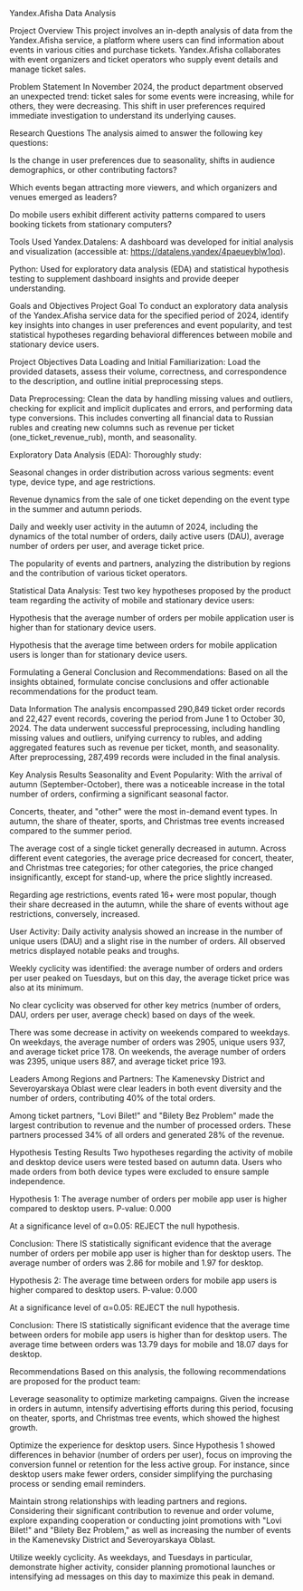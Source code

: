 Yandex.Afisha Data Analysis

Project Overview
This project involves an in-depth analysis of data from the Yandex.Afisha service, a platform where users can find information about events in various cities and purchase tickets. Yandex.Afisha collaborates with event organizers and ticket operators who supply event details and manage ticket sales.

Problem Statement
In November 2024, the product department observed an unexpected trend: ticket sales for some events were increasing, while for others, they were decreasing. This shift in user preferences required immediate investigation to understand its underlying causes.

Research Questions
The analysis aimed to answer the following key questions:

Is the change in user preferences due to seasonality, shifts in audience demographics, or other contributing factors?

Which events began attracting more viewers, and which organizers and venues emerged as leaders?

Do mobile users exhibit different activity patterns compared to users booking tickets from stationary computers?

Tools Used
Yandex.Datalens: A dashboard was developed for initial analysis and visualization (accessible at: https://datalens.yandex/4paeueyblw1oq).

Python: Used for exploratory data analysis (EDA) and statistical hypothesis testing to supplement dashboard insights and provide deeper understanding.

Goals and Objectives
Project Goal
To conduct an exploratory data analysis of the Yandex.Afisha service data for the specified period of 2024, identify key insights into changes in user preferences and event popularity, and test statistical hypotheses regarding behavioral differences between mobile and stationary device users.

Project Objectives
Data Loading and Initial Familiarization: Load the provided datasets, assess their volume, correctness, and correspondence to the description, and outline initial preprocessing steps.

Data Preprocessing: Clean the data by handling missing values and outliers, checking for explicit and implicit duplicates and errors, and performing data type conversions. This includes converting all financial data to Russian rubles and creating new columns such as revenue per ticket (one_ticket_revenue_rub), month, and seasonality.

Exploratory Data Analysis (EDA): Thoroughly study:

Seasonal changes in order distribution across various segments: event type, device type, and age restrictions.

Revenue dynamics from the sale of one ticket depending on the event type in the summer and autumn periods.

Daily and weekly user activity in the autumn of 2024, including the dynamics of the total number of orders, daily active users (DAU), average number of orders per user, and average ticket price.

The popularity of events and partners, analyzing the distribution by regions and the contribution of various ticket operators.

Statistical Data Analysis: Test two key hypotheses proposed by the product team regarding the activity of mobile and stationary device users:

Hypothesis that the average number of orders per mobile application user is higher than for stationary device users.

Hypothesis that the average time between orders for mobile application users is longer than for stationary device users.

Formulating a General Conclusion and Recommendations: Based on all the insights obtained, formulate concise conclusions and offer actionable recommendations for the product team.

Data Information
The analysis encompassed 290,849 ticket order records and 22,427 event records, covering the period from June 1 to October 30, 2024. The data underwent successful preprocessing, including handling missing values and outliers, unifying currency to rubles, and adding aggregated features such as revenue per ticket, month, and seasonality. After preprocessing, 287,499 records were included in the final analysis.

Key Analysis Results
Seasonality and Event Popularity:
With the arrival of autumn (September-October), there was a noticeable increase in the total number of orders, confirming a significant seasonal factor.

Concerts, theater, and "other" were the most in-demand event types. In autumn, the share of theater, sports, and Christmas tree events increased compared to the summer period.

The average cost of a single ticket generally decreased in autumn. Across different event categories, the average price decreased for concert, theater, and Christmas tree categories; for other categories, the price changed insignificantly, except for stand-up, where the price slightly increased.

Regarding age restrictions, events rated 16+ were most popular, though their share decreased in the autumn, while the share of events without age restrictions, conversely, increased.

User Activity:
Daily activity analysis showed an increase in the number of unique users (DAU) and a slight rise in the number of orders. All observed metrics displayed notable peaks and troughs.

Weekly cyclicity was identified: the average number of orders and orders per user peaked on Tuesdays, but on this day, the average ticket price was also at its minimum.

No clear cyclicity was observed for other key metrics (number of orders, DAU, orders per user, average check) based on days of the week.

There was some decrease in activity on weekends compared to weekdays. On weekdays, the average number of orders was 2905, unique users 937, and average ticket price 178. On weekends, the average number of orders was 2395, unique users 887, and average ticket price 193.

Leaders Among Regions and Partners:
The Kamenevsky District and Severoyarskaya Oblast were clear leaders in both event diversity and the number of orders, contributing 40% of the total orders.

Among ticket partners, "Lovi Bilet!" and "Bilety Bez Problem" made the largest contribution to revenue and the number of processed orders. These partners processed 34% of all orders and generated 28% of the revenue.

Hypothesis Testing Results
Two hypotheses regarding the activity of mobile and desktop device users were tested based on autumn data. Users who made orders from both device types were excluded to ensure sample independence.

Hypothesis 1: The average number of orders per mobile app user is higher compared to desktop users.
P-value: 0.000

At a significance level of α=0.05: REJECT the null hypothesis.

Conclusion: There IS statistically significant evidence that the average number of orders per mobile app user is higher than for desktop users. The average number of orders was 2.86 for mobile and 1.97 for desktop.

Hypothesis 2: The average time between orders for mobile app users is higher compared to desktop users.
P-value: 0.000

At a significance level of α=0.05: REJECT the null hypothesis.

Conclusion: There IS statistically significant evidence that the average time between orders for mobile app users is higher than for desktop users. The average time between orders was 13.79 days for mobile and 18.07 days for desktop.

Recommendations
Based on this analysis, the following recommendations are proposed for the product team:

Leverage seasonality to optimize marketing campaigns. Given the increase in orders in autumn, intensify advertising efforts during this period, focusing on theater, sports, and Christmas tree events, which showed the highest growth.

Optimize the experience for desktop users. Since Hypothesis 1 showed differences in behavior (number of orders per user), focus on improving the conversion funnel or retention for the less active group. For instance, since desktop users make fewer orders, consider simplifying the purchasing process or sending email reminders.

Maintain strong relationships with leading partners and regions. Considering their significant contribution to revenue and order volume, explore expanding cooperation or conducting joint promotions with "Lovi Bilet!" and "Bilety Bez Problem," as well as increasing the number of events in the Kamenevsky District and Severoyarskaya Oblast.

Utilize weekly cyclicity. As weekdays, and Tuesdays in particular, demonstrate higher activity, consider planning promotional launches or intensifying ad messages on this day to maximize this peak in demand.